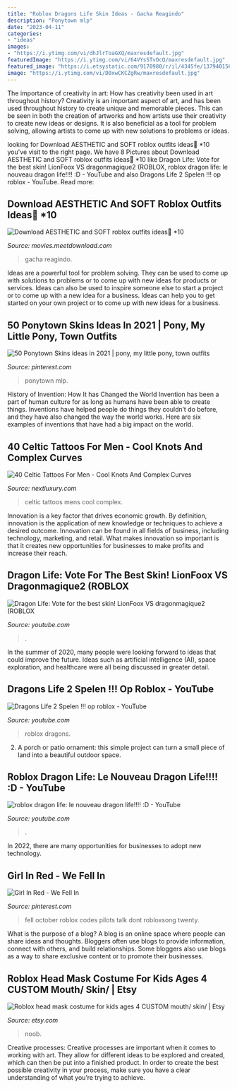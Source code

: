 ```yaml
---
title: "Roblox Dragons Life Skin Ideas - Gacha Reagindo"
description: "Ponytown mlp"
date: "2023-04-11"
categories:
- "ideas"
images:
- "https://i.ytimg.com/vi/dhJlrToaGXQ/maxresdefault.jpg"
featuredImage: "https://i.ytimg.com/vi/64VYsSTvOcQ/maxresdefault.jpg"
featured_image: "https://i.etsystatic.com/9170980/r/il/4345fe/1379401563/il_794xN.1379401563_losp.jpg"
image: "https://i.ytimg.com/vi/D0xwCKCZgRw/maxresdefault.jpg"
---
```



The importance of creativity in art: How has creativity been used in art throughout history?
Creativity is an important aspect of art, and has been used throughout history to create unique and memorable pieces. This can be seen in both the creation of artworks and how artists use their creativity to create new ideas or designs. It is also beneficial as a tool for problem solving, allowing artists to come up with new solutions to problems or ideas.

	

		
looking for Download AESTHETIC and SOFT roblox outfits ideas🍑 *10 you've visit to the right page. We have 8 Pictures about Download AESTHETIC and SOFT roblox outfits ideas🍑 *10 like Dragon Life: Vote for the best skin! LionFoox VS dragonmagique2 (ROBLOX, roblox dragon life: le nouveau dragon life!!!! :D - YouTube and also Dragons Life 2 Spelen !!! op roblox - YouTube. Read more:
		
    
## Download AESTHETIC And SOFT Roblox Outfits Ideas🍑 *10

<img loading=lazy src="https://i.ytimg.com/vi/64VYsSTvOcQ/maxresdefault.jpg" onerror="this.onerror=null;this.src='https://tse2.mm.bing.net/th?id=OIP.U_B0Jz91tAPnqUe2SdmG3AHaEK&amp;pid=15.1';" alt="Download AESTHETIC and SOFT roblox outfits ideas🍑 *10">

_Source: movies.meetdownload.com_

>gacha reagindo. 

	

Ideas are a powerful tool for problem solving. They can be used to come up with solutions to problems or to come up with new ideas for products or services. Ideas can also be used to inspire someone else to start a project or to come up with a new idea for a business. Ideas can help you to get started on your own project or to come up with new ideas for a business.

    
## 50 Ponytown Skins Ideas In 2021 | Pony, My Little Pony, Town Outfits

<img loading=lazy src="https://i.pinimg.com/474x/a7/7d/0c/a77d0cf73578531fd8521b3acdc29d10.jpg" onerror="this.onerror=null;this.src='https://tse3.mm.bing.net/th?id=OIP.JXQP6wvEVf4EE2TG5kTzMAAAAA&amp;pid=15.1';" alt="50 Ponytown Skins ideas in 2021 | pony, my little pony, town outfits">

_Source: pinterest.com_

>ponytown mlp. 

	

History of Invention: How It has Changed the World
Invention has been a part of human culture for as long as humans have been able to create things. Inventions have helped people do things they couldn’t do before, and they have also changed the way the world works. Here are six examples of inventions that have had a big impact on the world.

    
## 40 Celtic Tattoos For Men - Cool Knots And Complex Curves

<img loading=lazy src="http://nextluxury.com/wp-content/uploads/mens-celtic-tattoos.jpg" onerror="this.onerror=null;this.src='https://tse4.mm.bing.net/th?id=OIP.cU9hOdvdu8NKR4K_6d3LIwHaHi&amp;pid=15.1';" alt="40 Celtic Tattoos For Men - Cool Knots And Complex Curves">

_Source: nextluxury.com_

>celtic tattoos mens cool complex. 

	

Innovation is a key factor that drives economic growth. By definition, innovation is the application of new knowledge or techniques to achieve a desired outcome. Innovation can be found in all fields of business, including technology, marketing, and retail. What makes innovation so important is that it creates new opportunities for businesses to make profits and increase their reach.

    
## Dragon Life: Vote For The Best Skin! LionFoox VS Dragonmagique2 (ROBLOX

<img loading=lazy src="https://i.ytimg.com/vi/D0xwCKCZgRw/maxresdefault.jpg" onerror="this.onerror=null;this.src='https://tse3.mm.bing.net/th?id=OIP.zXjSLVFuTFmoquK9TZ_MbAHaEK&amp;pid=15.1';" alt="Dragon Life: Vote for the best skin! LionFoox VS dragonmagique2 (ROBLOX">

_Source: youtube.com_

>. 

	

In the summer of 2020, many people were looking forward to ideas that could improve the future. Ideas such as artificial intelligence (AI), space exploration, and healthcare were all being discussed in greater detail. 

    
## Dragons Life 2 Spelen !!! Op Roblox - YouTube

<img loading=lazy src="https://i.ytimg.com/vi/dhJlrToaGXQ/maxresdefault.jpg" onerror="this.onerror=null;this.src='https://tse4.mm.bing.net/th?id=OIP.x396LuIJ5UxQEHTkPTFX9AHaEK&amp;pid=15.1';" alt="Dragons Life 2 Spelen !!! op roblox - YouTube">

_Source: youtube.com_

>roblox dragons. 

	

2. A porch or patio ornament: this simple project can turn a small piece of land into a beautiful outdoor space. 

    
## Roblox Dragon Life: Le Nouveau Dragon Life!!!! :D - YouTube

<img loading=lazy src="https://i.ytimg.com/vi/Q10RS75RNJo/maxresdefault.jpg" onerror="this.onerror=null;this.src='https://tse1.mm.bing.net/th?id=OIP.RGh6jBXZYb8mhJK-3XVCugHaEK&amp;pid=15.1';" alt="roblox dragon life: le nouveau dragon life!!!! :D - YouTube">

_Source: youtube.com_

>. 

	

In 2022, there are many opportunities for businesses to adopt new technology.

    
## Girl In Red - We Fell In

<img loading=lazy src="https://i.pinimg.com/originals/65/34/da/6534daa1d880f5051cd5aa3b76874de9.jpg" onerror="this.onerror=null;this.src='https://tse4.mm.bing.net/th?id=OIP.W261lY56PZ0SDZmW34L71AHaLG&amp;pid=15.1';" alt="Girl In Red - We Fell In">

_Source: pinterest.com_

>fell october roblox codes pilots talk dont robloxsong twenty. 

	

What is the purpose of a blog?
A blog is an online space where people can share ideas and thoughts. Bloggers often use blogs to provide information, connect with others, and build relationships. Some bloggers also use blogs as a way to share exclusive content or to promote their businesses.

    
## Roblox Head Mask Costume For Kids Ages 4 CUSTOM Mouth/ Skin/ | Etsy

<img loading=lazy src="https://i.etsystatic.com/9170980/r/il/4345fe/1379401563/il_794xN.1379401563_losp.jpg" onerror="this.onerror=null;this.src='https://tse2.mm.bing.net/th?id=OIP.ROdmqelo0bSwk8CpwDGF2wHaJ4&amp;pid=15.1';" alt="Roblox head mask costume for kids ages 4 CUSTOM mouth/ skin/ | Etsy">

_Source: etsy.com_

>noob. 

	

Creative processes:
Creative processes are important when it comes to working with art. They allow for different ideas to be explored and created, which can then be put into a finished product. In order to create the best possible creativity in your process, make sure you have a clear understanding of what you’re trying to achieve.

